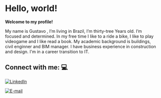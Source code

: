 # Hello, world!

**Welcome to my profile!**

My name is Gustavo , I’m living in Brazil, I’m thirty-tree Years old. I’m focused and determined. In my free time I like to a ride a bike, I like to play videogame and  I like read a book. My academic background is buildings, civil enginner and BIM manager. I have  business experience  in construction and design. I'm in a career transition to IT.


## Connect with me: 💻

[![LinkedIn](https://img.shields.io/badge/LinkedIn-0077B5?style=for-the-badge&logo=linkedin&logoColor=white)](https://www.linkedin.com/in/gustavomazzaro/)


[![E-mail](https://img.shields.io/badge/-Email-000?style=for-the-badge&logo=microsoft-outlook&logoColor=007BFF)](mailto:gumoroz@gmail.com)
